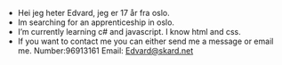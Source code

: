-  Hei jeg heter Edvard, jeg er 17 år fra oslo. 
-  Im searching for an apprenticeship in oslo.
-  I’m currently learning c# and javascript. I know html and css.
-  If you want to contact me you can either send me a message or email me. Number:96913161 Email: Edvard@skard.net

<!---
Quikki1/Quikki1 is a ✨ special ✨ repository because its `README.md` (this file) appears on your GitHub profile.
You can click the Preview link to take a look at your changes.
--->
